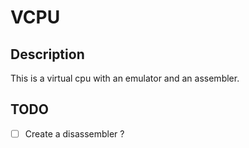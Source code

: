 # VCPU

## Description

This is a virtual cpu with an emulator and an assembler.

## TODO 
- [ ] Create a disassembler ?